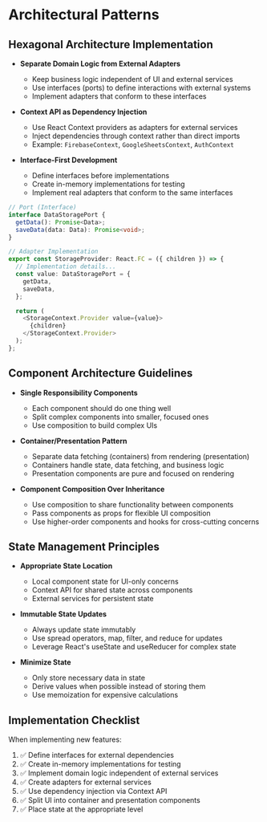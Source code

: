 # Architectural Patterns

## Hexagonal Architecture Implementation

- **Separate Domain Logic from External Adapters**

  - Keep business logic independent of UI and external services
  - Use interfaces (ports) to define interactions with external systems
  - Implement adapters that conform to these interfaces

- **Context API as Dependency Injection**

  - Use React Context providers as adapters for external services
  - Inject dependencies through context rather than direct imports
  - Example: `FirebaseContext`, `GoogleSheetsContext`, `AuthContext`

- **Interface-First Development**
  - Define interfaces before implementations
  - Create in-memory implementations for testing
  - Implement real adapters that conform to the same interfaces

```typescript
// Port (Interface)
interface DataStoragePort {
  getData(): Promise<Data>;
  saveData(data: Data): Promise<void>;
}

// Adapter Implementation
export const StorageProvider: React.FC = ({ children }) => {
  // Implementation details...
  const value: DataStoragePort = {
    getData,
    saveData,
  };

  return (
    <StorageContext.Provider value={value}>
      {children}
    </StorageContext.Provider>
  );
};
```

## Component Architecture Guidelines

- **Single Responsibility Components**

  - Each component should do one thing well
  - Split complex components into smaller, focused ones
  - Use composition to build complex UIs

- **Container/Presentation Pattern**

  - Separate data fetching (containers) from rendering (presentation)
  - Containers handle state, data fetching, and business logic
  - Presentation components are pure and focused on rendering

- **Component Composition Over Inheritance**
  - Use composition to share functionality between components
  - Pass components as props for flexible UI composition
  - Use higher-order components and hooks for cross-cutting concerns

## State Management Principles

- **Appropriate State Location**

  - Local component state for UI-only concerns
  - Context API for shared state across components
  - External services for persistent state

- **Immutable State Updates**

  - Always update state immutably
  - Use spread operators, map, filter, and reduce for updates
  - Leverage React's useState and useReducer for complex state

- **Minimize State**
  - Only store necessary data in state
  - Derive values when possible instead of storing them
  - Use memoization for expensive calculations

## Implementation Checklist

When implementing new features:

1. ✅ Define interfaces for external dependencies
2. ✅ Create in-memory implementations for testing
3. ✅ Implement domain logic independent of external services
4. ✅ Create adapters for external services
5. ✅ Use dependency injection via Context API
6. ✅ Split UI into container and presentation components
7. ✅ Place state at the appropriate level
